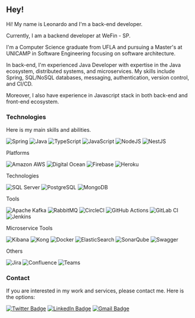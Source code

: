 ## Hey! 

Hi! My name is Leonardo and I'm a back-end developer.

Currently, I am a backend developer at WeFin - SP.

I'm a Computer Science graduate from UFLA and pursuing a Master's at UNICAMP in Software Engineering focusing on software architecture.

In back-end, I'm experienced Java Developer with expertise in the Java ecosystem, distributed systems, and microservices. My skills include Spring, SQL/NoSQL databases, messaging, authentication, version control, and CI/CD.

Moreover, I also have experience in Javascript stack in both back-end and front-end ecosystem.

### Technologies

Here is my main skills and abilities.

<!-- [texto](imagem) -->
![Spring](https://img.shields.io/badge/Spring-6DB33F?style=for-the-badge&logo=spring&logoColor=white)
![Java](https://img.shields.io/badge/Java-ED8B00?style=for-the-badge&logo=java&logoColor=white)
![TypeScript](https://img.shields.io/badge/TypeScript-007ACC?style=for-the-badge&logo=typescript&logoColor=white)
![JavaScript](https://img.shields.io/badge/JavaScript-323330?style=for-the-badge&logo=javascript&logoColor=F7DF1E)
![NodeJS](https://img.shields.io/badge/Node.js-43853D?style=for-the-badge&logo=node.js&logoColor=white)
![NestJS](https://img.shields.io/badge/nestjs-%23E0234E.svg?style=for-the-badge&logo=nestjs&logoColor=white)

Platforms

![Amazon AWS](https://img.shields.io/badge/Amazon_AWS-232F3E?style=for-the-badge&logo=amazon-aws&logoColor=white)
![Digital Ocean](https://img.shields.io/badge/Digital%20Ocean-0080FF?style=for-the-badge&logo=digitalocean&logoColor=white)
![Firebase](https://img.shields.io/badge/Firebase-F29D0C?style=for-the-badge&logo=firebase&logoColor=white)
![Heroku](https://img.shields.io/badge/Heroku-430098?style=for-the-badge&logo=heroku&logoColor=white)

Technologies

![SQL Server](https://img.shields.io/badge/SQL%20Server-CC2927?style=for-the-badge&logo=microsoft%20sql%20server&logoColor=white)
![PostgreSQL](https://img.shields.io/badge/PostgreSQL-316192?style=for-the-badge&logo=postgresql&logoColor=white)
![MongoDB](https://img.shields.io/badge/MongoDB-4EA94B?style=for-the-badge&logo=mongodb&logoColor=white)

Tools

![Apache Kafka](https://img.shields.io/badge/Apache%20Kafka-000?style=for-the-badge&logo=apachekafka)
![RabbitMQ](https://img.shields.io/badge/Rabbitmq-FF6600?style=for-the-badge&logo=rabbitmq&logoColor=white)
![CircleCI](https://img.shields.io/badge/circle%20ci-%23161616.svg?style=for-the-badge&logo=circleci&logoColor=white)
![GitHub Actions](https://img.shields.io/badge/github%20actions-%232671E5.svg?style=for-the-badge&logo=githubactions&logoColor=white)
![GitLab CI](https://img.shields.io/badge/gitlab%20ci-%23181717.svg?style=for-the-badge&logo=gitlab&logoColor=white)
![Jenkins](https://img.shields.io/badge/jenkins-%232C5263.svg?style=for-the-badge&logo=jenkins&logoColor=white)

Microservice Tools

![Kibana](https://img.shields.io/badge/Kibana-316192?style=for-the-badge&logo=kibana&logoColor=white)
![Kong](https://img.shields.io/badge/Kong-e0e0e0?style=for-the-badge&logo=kong&logoColor=080A13)
![Docker](https://img.shields.io/badge/docker-%230db7ed.svg?style=for-the-badge&logo=docker&logoColor=white)
![ElasticSearch](https://img.shields.io/badge/-ElasticSearch-005571?style=for-the-badge&logo=elasticsearch)
![SonarQube](https://img.shields.io/badge/SonarQube-black?style=for-the-badge&logo=sonarqube&logoColor=4E9BCD)
![Swagger](https://img.shields.io/badge/-Swagger-%23Clojure?style=for-the-badge&logo=swagger&logoColor=white)
![]()

Others

![Jira](https://img.shields.io/badge/Jira-316192?style=for-the-badge&logo=jira&logoColor=white)
![Confluence](https://img.shields.io/badge/confluence-%23172BF4.svg?style=for-the-badge&logo=confluence&logoColor=white)
![Teams](https://img.shields.io/badge/Microsoft%20Teams-316192?style=for-the-badge&logo=microsoftteams&logoColor=white)

### Contact

If you are interested in my work and services, please contact me. Here is the options:

[![Twitter Badge](https://img.shields.io/badge/Instagram-E4405F?style=for-the-badge&logo=instagram&logoColor=white)](https://instagram.com/lhleonardo)
[![LinkedIn Badge](https://img.shields.io/badge/LinkedIn-0077B5?style=for-the-badge&logo=linkedin&logoColor=white)](https://www.linkedin.com/in/leonardohbraz/)
[![Gmail Badge](https://img.shields.io/badge/Gmail-D14836?style=for-the-badge&logo=gmail&logoColor=white)](mailto:lhleonardo05@gmail.com)
